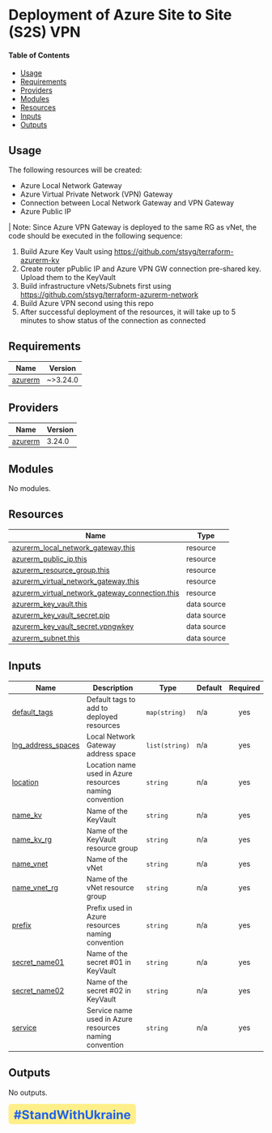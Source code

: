 # Deployment of Azure Site to Site (S2S) VPN

#### Table of Contents
  - [Usage](#usage)
  - [Requirements](#requirements)
  - [Providers](#providers)
  - [Modules](#modules)
  - [Resources](#resources)
  - [Inputs](#inputs)
  - [Outputs](#outputs)
## Usage

The following resources will be created:

- Azure Local Network Gateway
- Azure Virtual Private Network (VPN) Gateway
- Connection between Local Network Gateway and VPN Gateway
- Azure Public IP

| Note: Since Azure VPN Gateway is deployed to the same RG as vNet, the code should be executed in the following sequence:
1. Build Azure Key Vault using https://github.com/stsyg/terraform-azurerm-kv
2. Create router pPublic IP and Azure VPN GW connection pre-shared key. Upload them to the KeyVault
3. Build infrastructure vNets/Subnets first using https://github.com/stsyg/terraform-azurerm-network
4. Build Azure VPN second using this repo
5. After successful deployment of the resources, it will take up to 5 minutes to show status of the connection as connected
<!-- BEGINNING OF PRE-COMMIT-TERRAFORM DOCS HOOK -->
## Requirements

| Name | Version |
|------|---------|
| <a name="requirement_azurerm"></a> [azurerm](#requirement\_azurerm) | ~>3.24.0 |

## Providers

| Name | Version |
|------|---------|
| <a name="provider_azurerm"></a> [azurerm](#provider\_azurerm) | 3.24.0 |

## Modules

No modules.

## Resources

| Name | Type |
|------|------|
| [azurerm_local_network_gateway.this](https://registry.terraform.io/providers/hashicorp/azurerm/latest/docs/resources/local_network_gateway) | resource |
| [azurerm_public_ip.this](https://registry.terraform.io/providers/hashicorp/azurerm/latest/docs/resources/public_ip) | resource |
| [azurerm_resource_group.this](https://registry.terraform.io/providers/hashicorp/azurerm/latest/docs/resources/resource_group) | resource |
| [azurerm_virtual_network_gateway.this](https://registry.terraform.io/providers/hashicorp/azurerm/latest/docs/resources/virtual_network_gateway) | resource |
| [azurerm_virtual_network_gateway_connection.this](https://registry.terraform.io/providers/hashicorp/azurerm/latest/docs/resources/virtual_network_gateway_connection) | resource |
| [azurerm_key_vault.this](https://registry.terraform.io/providers/hashicorp/azurerm/latest/docs/data-sources/key_vault) | data source |
| [azurerm_key_vault_secret.pip](https://registry.terraform.io/providers/hashicorp/azurerm/latest/docs/data-sources/key_vault_secret) | data source |
| [azurerm_key_vault_secret.vpngwkey](https://registry.terraform.io/providers/hashicorp/azurerm/latest/docs/data-sources/key_vault_secret) | data source |
| [azurerm_subnet.this](https://registry.terraform.io/providers/hashicorp/azurerm/latest/docs/data-sources/subnet) | data source |

## Inputs

| Name | Description | Type | Default | Required |
|------|-------------|------|---------|:--------:|
| <a name="input_default_tags"></a> [default\_tags](#input\_default\_tags) | Default tags to add to deployed resources | `map(string)` | n/a | yes |
| <a name="input_lng_address_spaces"></a> [lng\_address\_spaces](#input\_lng\_address\_spaces) | Local Network Gateway address space | `list(string)` | n/a | yes |
| <a name="input_location"></a> [location](#input\_location) | Location name used in Azure resources naming convention | `string` | n/a | yes |
| <a name="input_name_kv"></a> [name\_kv](#input\_name\_kv) | Name of the KeyVault | `string` | n/a | yes |
| <a name="input_name_kv_rg"></a> [name\_kv\_rg](#input\_name\_kv\_rg) | Name of the KeyVault resource group | `string` | n/a | yes |
| <a name="input_name_vnet"></a> [name\_vnet](#input\_name\_vnet) | Name of the vNet | `string` | n/a | yes |
| <a name="input_name_vnet_rg"></a> [name\_vnet\_rg](#input\_name\_vnet\_rg) | Name of the vNet resource group | `string` | n/a | yes |
| <a name="input_prefix"></a> [prefix](#input\_prefix) | Prefix used in Azure resources naming convention | `string` | n/a | yes |
| <a name="input_secret_name01"></a> [secret\_name01](#input\_secret\_name01) | Name of the secret #01 in KeyVault | `string` | n/a | yes |
| <a name="input_secret_name02"></a> [secret\_name02](#input\_secret\_name02) | Name of the secret #02 in KeyVault | `string` | n/a | yes |
| <a name="input_service"></a> [service](#input\_service) | Service name used in Azure resources naming convention | `string` | n/a | yes |

## Outputs

No outputs.
<!-- END OF PRE-COMMIT-TERRAFORM DOCS HOOK -->

[![StandWithUkraine](https://raw.githubusercontent.com/vshymanskyy/StandWithUkraine/main/badges/StandWithUkraine.svg)](https://github.com/vshymanskyy/StandWithUkraine/blob/main/docs/README.md)